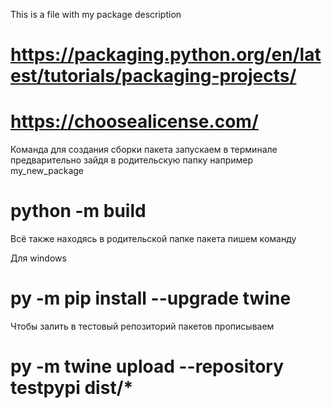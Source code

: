 This is a file with my package description

# https://packaging.python.org/en/latest/tutorials/packaging-projects/

# https://choosealicense.com/

Команда для создания сборки пакета
запускаем в терминале предварительно зайдя в родительскую папку например my_new_package

# python -m build

Всё также находясь в родительской папке пакета пишем команду

Для windows

# py -m pip install --upgrade twine

Чтобы залить в тестовый репозиторий пакетов прописываем

# py -m twine upload --repository testpypi dist/\*

